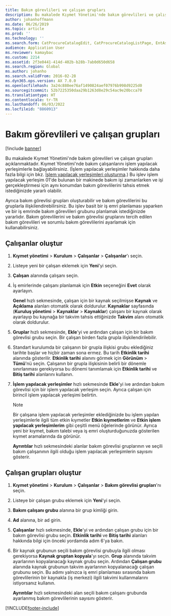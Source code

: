 ```yaml
---
title: Bakım görevlileri ve çalışan grupları
description: Bu makalede Kıymet Yönetimi'nde bakım görevlileri ve çalışan grupları açıklanmaktadır.
author: johanhoffmann
ms.date: 06/26/2019
ms.topic: article
ms.prod: ''
ms.technology: ''
ms.search.form: CatProcureCatalogEdit, CatProcureCatalogListPage, EntAssetWorkerGroupCopyFromResourceGroup, EntAssetWorkerGroup
audience: Application User
ms.reviewer: kamaybac
ms.custom: 2214
ms.assetid: 2f3e0441-414d-402b-b28b-7ab0d650d658
ms.search.region: Global
ms.author: johanho
ms.search.validFrom: 2016-02-28
ms.dyn365.ops.version: AX 7.0.0
ms.openlocfilehash: 3a24c880ee76af1490824aef07976b998d9225d0
ms.sourcegitcommit: 52b7225350daa29b1263d8e29c54ac9e20bcca70
ms.translationtype: HT
ms.contentlocale: tr-TR
ms.lasthandoff: 06/03/2022
ms.locfileid: "8860913"
---
```

# <a name="maintenance-workers-and-worker-groups"></a>Bakım görevlileri ve çalışan grupları

[!include [banner](../../includes/banner.md)]

 

Bu makalede Kıymet Yönetimi'nde bakım görevlileri ve çalışan grupları açıklanmaktadır. Kıymet Yönetimi'nde bakım çalışanlarını işlem yapılacak yerleşimlerle bağlayabilirsiniz. (İşlem yapılacak yerleşimler hakkında daha fazla bilgi için bkz. [İşlem yapılacak yerleşimleri oluşturma](../functional-locations/create-functional-locations.md).) Bu işlev işlem yapılacak yerleşim 01'de bulunan bir makinede bakım işi zamanlarken ve işi gerçekleştirmesi için aynı konumdan bakım görevlilerini tahsis etmek istediğinizde yararlı olabilir.

Ayrıca bakım görevlisi grupları oluşturabilir ve bakım görevlilerini bu gruplarla ilişkilendirebilirsiniz. Bu işlev basit bir iş emri planlaması yaparken ve bir iş emrinde bakım görevlileri grubunu planlamak istediğinizde yararlıdır. Bakım görevlilerini ve bakım görevlisi gruplarını tercih edilen bakım görevlileri ve sorumlu bakım görevlilerini ayarlamak için kullanabilirsiniz. 


## <a name="create-workers"></a>Çalışanlar oluştur

1. **Kıymet yönetimi** \> **Kurulum** \> **Çalışanlar** \> **Çalışanlar**'ı seçin.
2. Listeye yeni bir çalışan eklemek için **Yeni**'yi seçin.
3. **Çalışan** alanında çalışanı seçin.
4. İş emirlerinde çalışanı planlamak için **Etkin** seçeneğini **Evet** olarak ayarlayın.

    **Genel** hızlı sekmesinde, çalışan için bir kaynak seçilmişse **Kaynak** ve **Açıklama** alanları otomatik olarak doldurulur. **Kaynaklar** sayfasında (**Kuruluş yönetimi** \> **Kaynaklar** \> **Kaynaklar**) çalışanı bir kaynak olarak ayarlayıp bu kaynağa bir takvim tahsis ettiğinizde **Takvim** alanı otomatik olarak doldurulur.

5. **Gruplar** hızlı sekmesinde, **Ekle**'yi ve ardından çalışan için bir bakım görevlisi grubu seçin. Bir çalışan birden fazla grupla ilişkilendirilebilir.
6. Standart kurulumda bir çalışanın bir grupla ilişkisi grubu eklediğiniz tarihte başlar ve hiçbir zaman sona ermez. Bu tarih **Etkinlik tarihi** alanında gösterilir. **Etkinlik tarihi** alanını görmek için **Görünüm** \> **Tümü**'nü seçin. Çalışanın bir grupla ilişkisinin belirli bir dönemle sınırlanması gerekiyorsa bu dönemi tanımlamak için **Etkinlik tarihi** ve **Bitiş tarihi** alanlarını kullanın.
7. **İşlem yapılacak yerleşimler** hızlı sekmesinde **Ekle**'yi ive ardından bakım görevlisi için bir işlem yapılacak yerleşim seçin. Ayrıca çalışan için birincil işlem yapılacak yerleşimi belirtin.

    > [!NOTE]
    > Bir çalışana işlem yapılacak yerleşimler eklediğinizde bu işlem yapılan yerleşimlerle ilgili tüm etkin kıymetler **Etkin kıymetlerim** ve **Etkin işlem yapılacak yerleşimlerim** gibi çeşitli menü öğelerinde görünür. Ayrıca yeni bir kıymet, bakım talebi veya iş emri oluşturduğunuzda gösterilen kıymet aramalarında da görünür.

    **Ayrıntılar** hızlı sekmesindeki alanlar bakım görevlisi gruplarının ve seçili bakım çalışanının ilgili olduğu işlem yapılacak yerleşimlerin sayısını gösterir.

## <a name="create-worker-groups"></a>Çalışan grupları oluştur

1. **Kıymet yönetimi** \> **Kurulum** \> **Çalışanlar** \> **Bakım görevlisi grupları**'nı seçin.
2. Listeye bir çalışan grubu eklemek için **Yeni**'yi seçin.
3. **Bakım çalışanı grubu** alanına bir grup kimliği girin.
4. **Ad** alanına, bir ad girin.
5. **Çalışanlar** hızlı sekmesinde, **Ekle**'yi ve ardından çalışan grubu için bir bakım görevlisi grubu seçin. **Etkinlik tarihi** ve **Bitiş tarihi** alanları hakkında bilgi için önceki yordamda adım 6'ya bakın.
6. Bir kaynak grubunun seçili bakım görevlisi grubuyla ilgili olması gerekiyorsa **Kaynak gruptan kopyala**'yı seçin. **Grup** alanında takvim ayarlarının kopyalanacağı kaynak grubu seçin. Ardından **Çalışan grubu** alanında kaynak grubunun takvim ayarlarının kopyalanacağı çalışan grubunu seçin. Bu adımı yalnızca iş emri planlaması sırasında bakım görevlilerinin bir kaynakla (iş merkezi) ilgili takvimi kullanmalarını istiyorsanız kullanın.

    **Ayrıntılar** hızlı sekmesindeki alan seçili bakım çalışanı grubunda ayarlanmış bakım görevlilerinin sayısını gösterir.


[!INCLUDE[footer-include](../../../includes/footer-banner.md)]